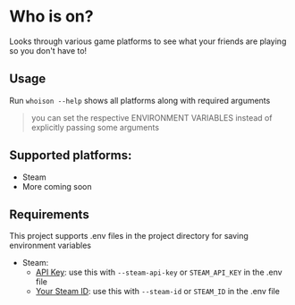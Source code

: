 # Who is on?
Looks through various game platforms to see what your friends are playing so you don't have to!

## Usage
Run `whoison --help` shows all platforms along with required arguments
> you can set the respective ENVIRONMENT VARIABLES instead of explicitly passing some arguments

## Supported platforms:
 - Steam
 - More coming soon


## Requirements
This project supports .env files in the project directory for saving environment variables
 - Steam:
   - [API Key](https://steamcommunity.com/dev/apikey): use this with `--steam-api-key` or `STEAM_API_KEY` in the .env file
   - [Your Steam ID](https://store.steampowered.com/account/): use this with `--steam-id` or `STEAM_ID` in the .env file